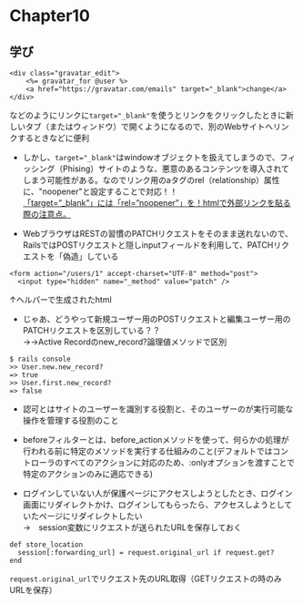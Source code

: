 # Chapter10

## 学び
```
<div class="gravatar_edit">
    <%= gravatar_for @user %>
    <a href="https://gravatar.com/emails" target="_blank">change</a>
</div>
```
などのようにリンクに`target="_blank"`を使うとリンクをクリックしたときに新しいタブ（またはウィンドウ）で開くようになるので、別のWebサイトへリンクするときなどに便利  
* しかし、`target="_blank"`はwindowオブジェクトを扱えてしまうので、フィッシング（Phising）サイトのような、悪意のあるコンテンツを導入されてしまう可能性がある。なのでリンク用のaタグのrel（relationship）属性に、"noopener"と設定することで対応！！  
[「target=”_blank”」には「rel=”noopener”」を！htmlで外部リンクを貼る際の注意点。](https://www.mubag.com/blog/target-blank-noopener/#rel8221noopener8221)


* WebブラウザはRESTの習慣のPATCHリクエストをそのまま送れないので、RailsではPOSTリクエストと隠しinputフィールドを利用して、PATCHリクエストを「偽造」している  
```
<form action="/users/1" accept-charset="UTF-8" method="post">
  <input type="hidden" name="_method" value="patch" />
```
↑ヘルパーで生成されたhtml  

* じゃあ、どうやって新規ユーザー用のPOSTリクエストと編集ユーザー用のPATCHリクエストを区別している？？  
→→Active Recordのnew_record?論理値メソッドで区別
```
$ rails console
>> User.new.new_record?
=> true
>> User.first.new_record?
=> false
```

* 認可とはサイトのユーザーを識別する役割と、そのユーザーのが実行可能な操作を管理する役割のこと  

* beforeフィルターとは、before_actionメソッドを使って、何らかの処理が行われる前に特定のメソッドを実行する仕組みのこと(デフォルトではコントローラのすべてのアクションに対応のため、:onlyオプションを渡すことで特定のアクションのみに適応できる)  

* ログインしていない人が保護ページにアクセスしようとしたとき、ログイン画面にリダイレクトかけ、ログインしてもらったら、アクセスしようとしていたページにリダイレクトしたい  
→　session変数にリクエストが送られたURLを保存しておく
```
def store_location
  session[:forwarding_url] = request.original_url if request.get?
end
```
`request.original_url`でリクエスト先のURL取得（GETリクエストの時のみURLを保存）  


